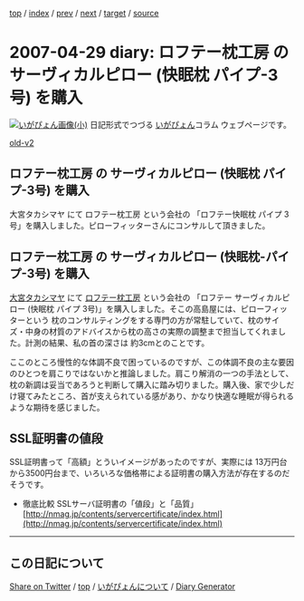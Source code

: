 [top](https://igapyon.github.io/diary/) 
 / [index](https://igapyon.github.io/diary/2007/index.html) 
 / [prev](https://igapyon.github.io/diary/2007/ig070428.html) 
 / [next](https://igapyon.github.io/diary/2007/ig070504.html) 
 / [target](https://igapyon.github.io/diary/2007/ig070429.html) 
 / [source](https://github.com/igapyon/diary/blob/gh-pages/2007/ig070429.html.src.md) 

2007-04-29 diary: ロフテー枕工房 の サーヴィカルピロー (快眠枕 パイプ-3号) を購入
=====================================================================================================
[![いがぴょん画像(小)](https://igapyon.github.io/diary/images/iga200306s.jpg "いがぴょん")](https://igapyon.github.io/diary/memo/memoigapyon.html) 日記形式でつづる [いがぴょん](https://igapyon.github.io/diary/memo/memoigapyon.html)コラム ウェブページです。

[old-v2](ig070429-orig.html)

## ロフテー枕工房 の サーヴィカルピロー (快眠枕 パイプ-3号) を購入

大宮タカシマヤ にて ロフテー枕工房 という会社の 「ロフテー快眠枕 パイプ 3号」を購入しました。ピローフィッターさんにコンサルして頂きました。


## ロフテー枕工房 の サーヴィカルピロー (快眠枕-パイプ-3号) を購入

[大宮タカシマヤ](http://www.takashimaya.co.jp/omiya/index.html) にて [ロフテー枕工房](http://www.lofty.co.jp/) という会社の 「ロフテー サーヴィカルピロー (快眠枕 パイプ 3号)」を購入しました。そこの高島屋には、ピローフィッターという 枕のコンサルティングをする専門の方が常駐していて、枕のサイズ・中身の材質のアドバイスから枕の高さの実際の調整まで担当してくれました。計測の結果、私の首の深さは 約3cmとのことです。

ここのところ慢性的な体調不良で困っているのですが、この体調不良の主な要因のひとつを肩こりではないかと推論しました。肩こり解消の一つの手法として、枕の新調は妥当であろうと判断して購入に踏み切りました。購入後、家で少しだけ寝てみたところ、首が支えられている感があり、かなり快適な睡眠が得られるような期待を感じました。

## SSL証明書の値段

SSL証明書って「高額」とういイメージがあったのですが、実際には 13万円台から3500円台まで、いろいろな価格帯による証明書の購入方法が存在するのだそうです。

* 徹底比較 SSLサーバ証明書の「値段」と「品質」
  [http://nmag.jp/contents/servercertificate/index.html](http://nmag.jp/contents/servercertificate/index.html)

----------------------------------------------------------------------------------------------------

## この日記について

[Share on Twitter](https://twitter.com/intent/tweet?hashtags=igapyon%2Cdiary%2C%E3%81%84%E3%81%8C%E3%81%B4%E3%82%87%E3%82%93&text=%E3%83%AD%E3%83%95%E3%83%86%E3%83%BC%E6%9E%95%E5%B7%A5%E6%88%BF+%E3%81%AE+%E3%82%B5%E3%83%BC%E3%83%B4%E3%82%A3%E3%82%AB%E3%83%AB%E3%83%94%E3%83%AD%E3%83%BC+%28%E5%BF%AB%E7%9C%A0%E6%9E%95+%E3%83%91%E3%82%A4%E3%83%97-3%E5%8F%B7%29+%E3%82%92%E8%B3%BC%E5%85%A5&url=https%3A%2F%2Figapyon.github.io%2Fdiary%2F2007%2Fig070429.html) / [top](../index.html) / [いがぴょんについて](https://igapyon.github.io/diary/memo/memoigapyon.html) / [Diary Generator](https://github.com/igapyon/igapyonv3)
